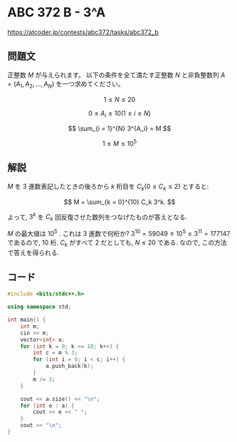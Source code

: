 # ABC 372 B - 3^A

https://atcoder.jp/contests/abc372/tasks/abc372_b

## 問題文

正整数 $M$ が与えられます。 以下の条件を全て満たす正整数 $N$ と非負整数列 $A=(A_1, A_2, ..., A_N)$ を一つ求めてください。

$$
1 ≤ N ≤ 20
$$

$$
0 ≤ A_i≤ 10 (1 ≤ i ≤ N)
$$

$$
\sum_{i = 1}^{N} 3^{A_i} = M
$$

$$
1 ≤ M ≤ 10^5
$$

## 解説

$M$ を $3$ 進数表記したときの後ろから $k$ 桁目を $C_k (0 \le C_k \le 2)$ とすると:

$$
M = \sum_{k = 0}^{10} C_k 3^k.
$$

よって, $3^k$ を $C_k$ 回反復させた数列をつなげたものが答えとなる.

$M$ の最大値は $10^5$ . これは $3$ 進数で何桁か?
$3^{10} = 59049 \le 10^5 \le 3^{11} = 177147$ であるので, $10$ 桁.
$C_k$ がすべて $2$ だとしても, $N \le 20$ である.
なので, この方法で答えを得られる.


## コード 

```cpp
#include <bits/stdc++.h>

using namespace std;

int main() {
    int m;
    cin >> m;
    vector<int> a;
    for (int k = 0; k <= 10; k++) {
        int c = m % 3;
        for (int i = 0; i < c; i++) {
            a.push_back(k);
        }
        m /= 3;
    }

    cout << a.size() << "\n";
    for (int e : a) {
        cout << e << " ";
    }
    cout << "\n";
}
```
